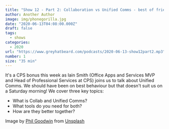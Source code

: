 ```yaml
---
title: "Show 12 - Part 2: Collaboration vs Unified Comms - best of friends or mortal enemies?"
author: Another Author
image: img/phonegorilla.jpg
date: "2020-06-13T04:08:00.000Z"
draft: false
tags: 
  - shows
categories:
  - 2020
url: "https://www.greyhatbeard.com/podcasts/2020-06-13-show12part2.mp3"
number: 1
size: "35 min"
---
```



It's a CPS bonus this week as Iain Smith (Office Apps and Services MVP and Head of Professional Services at CPS) joins us to talk about Unified Comms. We should have been on best behaviour but that doesn't suit us on a Saturday morning! We cover three key topics:
- What is Collab and Unified Comms?
- What tools do you need for both?
- How are they better together?

<!--

<iframe src="https://open.spotify.com/embed-podcast/episode/3vgRIMFnSFbkYwt0eb870v" width="100%" height="232" frameborder="0" allowtransparency="true" allow="encrypted-media"></iframe>
-->

Image by [Phil Goodwin](https://unsplash.com/@fhlcreative) from [Unsplash](https://unsplash.com)
